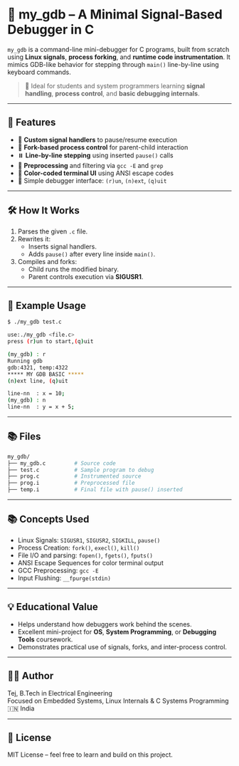 # 🐞 my_gdb – A Minimal Signal-Based Debugger in C

`my_gdb` is a command-line mini-debugger for C programs, built from scratch using **Linux signals**, **process forking**, and **runtime code instrumentation**. It mimics GDB-like behavior for stepping through `main()` line-by-line using keyboard commands.

> 🎯 Ideal for students and system programmers learning **signal handling**, **process control**, and **basic debugging internals**.

---

## 🔧 Features

- 🧠 **Custom signal handlers** to pause/resume execution
- 🔀 **Fork-based process control** for parent-child interaction
- ⏸️ **Line-by-line stepping** using inserted `pause()` calls
- 🧼 **Preprocessing** and filtering via `gcc -E` and `grep`
- 🎨 **Color-coded terminal UI** using ANSI escape codes
- 🧾 Simple debugger interface: `(r)un`, `(n)ext`, `(q)uit`

---

## 🛠️ How It Works

1. Parses the given `.c` file.
2. Rewrites it:
   - Inserts signal handlers.
   - Adds `pause()` after every line inside `main()`.
3. Compiles and forks:
   - Child runs the modified binary.
   - Parent controls execution via **SIGUSR1**.

---

## 🧪 Example Usage

```bash
$ ./my_gdb test.c

use:./my_gdb <file.c>
press (r)un to start,(q)uit

(my_gdb) : r
Running gdb
gdb:4321, temp:4322
***** MY GDB BASIC *****
(n)ext line, (q)uit

line-nn  : x = 10;
(my_gdb) : n
line-nn  : y = x + 5;
```

---
## 📚 Files
```bash
my_gdb/
├── my_gdb.c         # Source code
├── test.c           # Sample program to debug
├── prog.c           # Instrumented source
├── prog.i           # Preprocessed file
├── temp.i           # Final file with pause() inserted
```
---
## 📚 Concepts Used

- Linux Signals: `SIGUSR1`, `SIGUSR2`, `SIGKILL`, `pause()`
- Process Creation: `fork()`, `execl()`, `kill()`
- File I/O and parsing: `fopen()`, `fgets()`, `fputs()`
- ANSI Escape Sequences for color terminal output
- GCC Preprocessing: `gcc -E`
- Input Flushing: `__fpurge(stdin)`

---

## 💡 Educational Value

- Helps understand how debuggers work behind the scenes.
- Excellent mini-project for **OS**, **System Programming**, or **Debugging Tools** coursework.
- Demonstrates practical use of signals, forks, and inter-process control.

---

## 🧑‍💻 Author

Tej, B.Tech in Electrical Engineering  
Focused on Embedded Systems, Linux Internals & C Systems Programming  
🇮🇳 India

---

## 📝 License

MIT License – feel free to learn and build on this project.
